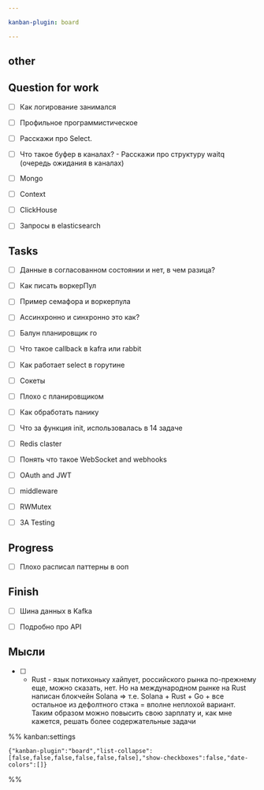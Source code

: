 ```yaml
---

kanban-plugin: board

---
```


## other



## Question for work

- [ ] Как логирование занимался
- [ ] Профильное программистическое
- [ ] Расскажи про Select.
- [ ] Что такое буфер в каналах? - Расскажи про структуру waitq (очередь ожидания в каналах)
- [ ] Mongo
- [ ] Context
- [ ] ClickHouse
- [ ] Запросы в elasticsearch


## Tasks

- [ ] Данные в согласованном состоянии и нет, в чем разица?
- [ ] Как писать воркерПул
- [ ] Пример семафора и воркерпула
- [ ] Ассинхронно и синхронно это как?
- [ ] Балун планировщик го
- [ ] Что такое callback в kafra или rabbit
- [ ] Как работает select в горутине
- [ ] Сокеты
- [ ] Плохо с планировщиком
- [ ] Как обработать панику
- [ ] Что за функция init, использовалась в 14 задаче
- [ ] Redis claster
- [ ] Понять что такое WebSocket and webhooks
- [ ] OAuth and JWT
- [ ] middleware
- [ ] RWMutex
- [ ] 3A Testing


## Progress

- [ ] Плохо расписал паттерны в ооп


## Finish

- [ ] Шина данных в Kafka
- [ ] Подробно про API


## Мысли

- [ ] - Rust - язык потихоньку хайпует, российского рынка по-прежнему еще, можно сказать, нет. Но на международном рынке на Rust написан блокчейн Solana => т.е. Solana + Rust + Go + все остальное из дефолтного стэка = вполне неплохой вариант. Таким образом можно повысить свою зарплату и, как мне кажется, решать более содержательные задачи




%% kanban:settings
```
{"kanban-plugin":"board","list-collapse":[false,false,false,false,false,false],"show-checkboxes":false,"date-colors":[]}
```
%%
